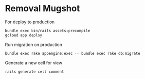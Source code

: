 # Removal Mugshot

For deploy to production
```sh
bundle exec bin/rails assets:precompile
gcloud app deploy
```
Run migration on production
```sh
bundle exec rake appengine:exec -- bundle exec rake db:migrate
```

Generate a new cell for view
```sh
rails generate cell comment
```

